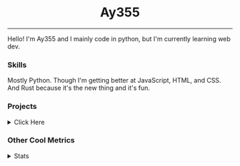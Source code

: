 <h1 align="center"><b>Ay355</b></h1>

---

Hello! I'm Ay355 and I mainly code in python, but I'm currently learning web dev.


### Skills

Mostly Python. Though I'm getting better at JavaScript, HTML, and CSS. And Rust because it's the new thing and it's fun.


### Projects

<details>
 <summary>Click Here</summary>
<br>

 This is probably out of date

[Standle](https://discord.com/oauth2/authorize?client_id=810345494223781899&scope=bot&permissions=8)
 - A multipurpose discord bot for your discord server. Has useful and fun commands for you to mess around with. Made with [discord.py](https://www.github.com/Rapptz/discord.py).

[RoboAy355](https://github.com/Ay-355/RoboAy355)
 - A personal discord bot that I use for random things.

[Asyncdictionary](https://github.com/Ay-355/asyncdictionary)
 - An async wrapper for the freedictionaryAPI. See the README for more info.

 
That's pretty much it, other stuff is closed-source.
 
</details>


### Other Cool Metrics


<details>
<summary>Stats</summary>
<br>
 
<a href="https://github.com/Ay-355">
 <img align="center" src="https://github-readme-stats.vercel.app/api?username=Ay-355&theme=tokyonight&show_icons=true&count_private=true&hide_border=true" />
</a><a href="https://github.com/Ay-355">
  <img align="center" src="https://github-readme-stats.vercel.app/api/top-langs/?username=Ay-355&hide=toml,yaml,cmake&layout=compact&langs_count=8&theme=tokyonight&hide_border=true" />
</a>

 
&nbsp; <!-- Space character to put some space between the different stat types. -->

 
<!--START_SECTION:waka-->
**🐱 My Github Data** 

> 🏆 463 Contributions in the Year 2021
 > 
> 📦 1.2 kB Used in Github's Storage 
 > 
> 🚫 Not Opted to Hire
 > 
> 📜 12 Public Repositories 
 > 
> 🔑 3 Private Repositories  
 > 
**I'm an Early 🐤** 

```text
🌞 Morning    9 commits      █░░░░░░░░░░░░░░░░░░░░░░░░   3.64% 
🌆 Daytime    116 commits    ███████████░░░░░░░░░░░░░░   46.96% 
🌃 Evening    115 commits    ███████████░░░░░░░░░░░░░░   46.56% 
🌙 Night      7 commits      ░░░░░░░░░░░░░░░░░░░░░░░░░   2.83%

```
📅 **I'm Most Productive on Saturday** 

```text
Monday       37 commits     ███░░░░░░░░░░░░░░░░░░░░░░   14.98% 
Tuesday      34 commits     ███░░░░░░░░░░░░░░░░░░░░░░   13.77% 
Wednesday    26 commits     ██░░░░░░░░░░░░░░░░░░░░░░░   10.53% 
Thursday     43 commits     ████░░░░░░░░░░░░░░░░░░░░░   17.41% 
Friday       35 commits     ███░░░░░░░░░░░░░░░░░░░░░░   14.17% 
Saturday     46 commits     ████░░░░░░░░░░░░░░░░░░░░░   18.62% 
Sunday       26 commits     ██░░░░░░░░░░░░░░░░░░░░░░░   10.53%

```


📊 **This Week I Spent My Time On** 

```text
💬 Programming Languages: 
VimL                     35 mins             ███████████░░░░░░░░░░░░░░   46.63% 
Python                   10 mins             ███░░░░░░░░░░░░░░░░░░░░░░   14.29% 
JSON                     10 mins             ███░░░░░░░░░░░░░░░░░░░░░░   13.56% 
Text                     9 mins              ███░░░░░░░░░░░░░░░░░░░░░░   12.86% 
Rust                     7 mins              ██░░░░░░░░░░░░░░░░░░░░░░░   10.1%

🔥 Editors: 
Vim                      1 hr 3 mins         ████████████████████░░░░░   83.15% 
Notepad++                12 mins             ████░░░░░░░░░░░░░░░░░░░░░   16.85%

🐱‍💻 Projects: 
Unknown Project          54 mins             ██████████████████░░░░░░░   72.15% 
standle-bot              10 mins             ███░░░░░░░░░░░░░░░░░░░░░░   14.29% 
main                     10 mins             ███░░░░░░░░░░░░░░░░░░░░░░   13.56%

💻 Operating System: 
Windows                  1 hr 15 mins        █████████████████████████   100.0%

```

**I Mostly Code in Python** 

```text
Python                   7 repos             ███████████████████░░░░░░   77.78% 
HTML                     1 repo              ██░░░░░░░░░░░░░░░░░░░░░░░   11.11% 
C++                      1 repo              ██░░░░░░░░░░░░░░░░░░░░░░░   11.11%

```



 Last Updated on 22/08/2021
<!--END_SECTION:waka-->
</details>
